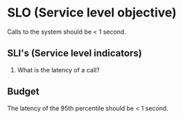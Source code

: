 # SLO (Service level objective)

Calls to the system should be < 1 second.

## SLI's (Service level indicators)

1. What is the latency of a call?

## Budget

The latency of the 95th percentile should be < 1 second.
